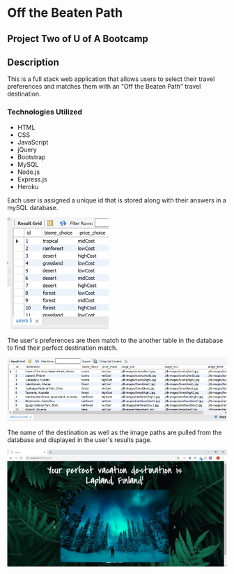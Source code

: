 # Off the Beaten Path
## Project Two of U of A Bootcamp

## Description 

This is a full stack web application that allows users to select their travel preferences and matches them with an "Off the Beaten Path" travel destination.

### Technologies Utilized

* HTML
* CSS
* JavaScript
* jQuery
* Bootstrap
* MySQL
* Node.js
* Express.js
* Heroku


Each user is assigned a unique id that is stored along with their answers in a mySQL database.

![User Table](./screenshots/user-table.png)

The user's preferences are then match to the another table in the database to find their perfect destination match. 

![Destination Table](./screenshots/destination-table.png)

The name of the destination as well as the image paths are pulled from the database and displayed in the user's results page.

![User Results](./screenshots/results.png)